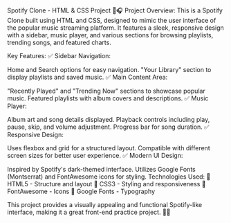 Spotify Clone - HTML & CSS Project 🎵🎧
Project Overview:
This is a Spotify Clone built using HTML and CSS, designed to mimic the user interface of the popular music streaming platform. It features a sleek, responsive design with a sidebar, music player, and various sections for browsing playlists, trending songs, and featured charts.

Key Features:
✅ Sidebar Navigation:

Home and Search options for easy navigation.
"Your Library" section to display playlists and saved music.
✅ Main Content Area:

"Recently Played" and "Trending Now" sections to showcase popular music.
Featured playlists with album covers and descriptions.
✅ Music Player:

Album art and song details displayed.
Playback controls including play, pause, skip, and volume adjustment.
Progress bar for song duration.
✅ Responsive Design:

Uses flexbox and grid for a structured layout.
Compatible with different screen sizes for better user experience.
✅ Modern UI Design:

Inspired by Spotify's dark-themed interface.
Utilizes Google Fonts (Montserrat) and FontAwesome icons for styling.
Technologies Used:
🔹 HTML5 - Structure and layout
🔹 CSS3 - Styling and responsiveness
🔹 FontAwesome - Icons
🔹 Google Fonts - Typography

This project provides a visually appealing and functional Spotify-like interface, making it a great front-end practice project. 🚀🔥
